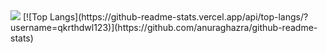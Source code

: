 <img src="https://capsule-render.vercel.app/api?type=Venom&color=FBEFF5&height=200&section=header&text=Hello!%20Parksongji's%20Git!&fontColor=d6ace6&fontSize=40" />
[![Top Langs](https://github-readme-stats.vercel.app/api/top-langs/?username=qkrthdwl123)](https://github.com/anuraghazra/github-readme-stats)
